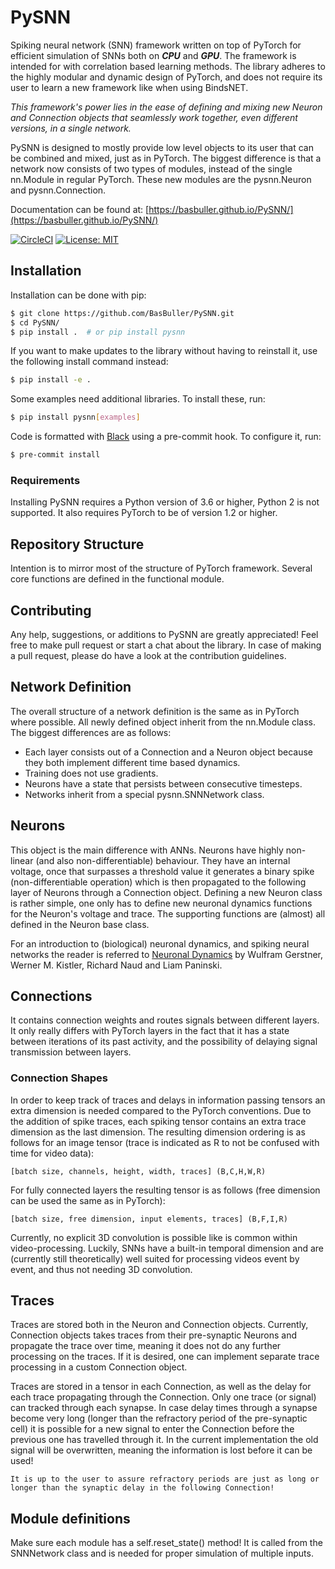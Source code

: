 # __PySNN__

Spiking neural network (SNN) framework written on top of PyTorch for efficient simulation of SNNs both on _**CPU**_ and _**GPU**_. The framework is intended for with correlation based learning methods. The library adheres to the highly modular and dynamic design of PyTorch, and does not require its user to learn a new framework like when using BindsNET. 

*This framework's power lies in the ease of defining and mixing new Neuron and Connection objects that seamlessly work together, even different versions, in a single network.*

PySNN is designed to mostly provide low level objects to its user that can be combined and mixed, just as in PyTorch. The biggest difference is that a network now consists of two types of modules, instead of the single nn.Module in regular PyTorch. These new modules are the pysnn.Neuron and pysnn.Connection.

Documentation can be found at: [https://basbuller.github.io/PySNN/](https://basbuller.github.io/PySNN/)

[![CircleCI](https://circleci.com/gh/BasBuller/PySNN/tree/master.svg?style=svg)](https://circleci.com/gh/BasBuller/PySNN/tree/master) [![License: MIT](https://img.shields.io/badge/License-MIT-yellow.svg)](https://opensource.org/licenses/MIT)
<!-- Inspiration taken from [cuSNN](https://github.com/tudelft/cuSNN) and [bindsnet](https://github.com/Hananel-Hazan/bindsnet). -->

## __Installation__

Installation can be done with pip:

```bash
$ git clone https://github.com/BasBuller/PySNN.git
$ cd PySNN/
$ pip install .  # or pip install pysnn
```

If you want to make updates to the library without having to reinstall it, use the following install command instead:
```bash
$ pip install -e .
```

Some examples need additional libraries. To install these, run:
```bash
$ pip install pysnn[examples]
```

Code is formatted with [Black](https://github.com/psf/black) using a pre-commit hook. To configure it, run:

```bash
$ pre-commit install
```

### Requirements
Installing PySNN requires a Python version of 3.6 or higher, Python 2 is not supported. It also requires PyTorch to be of version 1.2 or higher.

## __Repository Structure__

Intention is to mirror most of the structure of PyTorch framework. Several core functions are defined in the functional module. 

## Contributing

Any help, suggestions, or additions to PySNN are greatly appreciated! Feel free to make pull request or start a chat about the library. In case of making a pull request, please do have a look at the contribution guidelines.

## __Network Definition__

The overall structure of a network definition is the same as in PyTorch where possible. All newly defined object inherit from the nn.Module class. The biggest differences are as follows:

- Each layer consists out of a Connection and a Neuron object because they both implement different time based dynamics.
- Training does not use gradients.
- Neurons have a state that persists between consecutive timesteps.
- Networks inherit from a special pysnn.SNNNetwork class.

## __Neurons__

This object is the main difference with ANNs. Neurons have highly non-linear (and also non-differentiable) behaviour. They have an internal voltage, once that surpasses a threshold value it generates a binary spike (non-differentiable operation) which is then propagated to the following layer of Neurons through a Connection object. Defining a new Neuron class is rather simple, one only has to define new neuronal dynamics functions for the Neuron's voltage and trace. The supporting functions are (almost) all defined in the Neuron base class.

For an introduction to (biological) neuronal dynamics, and spiking neural networks the reader is referred to [Neuronal Dynamics](https://neuronaldynamics.epfl.ch/online/index.html) by Wulfram Gerstner, Werner M. Kistler, Richard Naud and Liam Paninski.

## __Connections__

It contains connection weights and routes signals between different layers. It only really differs with PyTorch layers in the fact that it has a state between iterations of its past activity, and the possibility of delaying signal transmission between layers.

### __Connection Shapes__

In order to keep track of traces and delays in information passing tensors an extra dimension is needed compared to the PyTorch conventions. 
Due to the addition of spike traces, each spiking tensor contains an extra trace dimension as the last dimension. The resulting dimension ordering is as follows for an image tensor (trace is indicated as R to not be confused with time for video data):

    [batch size, channels, height, width, traces] (B,C,H,W,R)

For fully connected layers the resulting tensor is as follows (free dimension can be used the same as in PyTorch):

    [batch size, free dimension, input elements, traces] (B,F,I,R)

Currently, no explicit 3D convolution is possible like is common within video-processing. Luckily, SNNs have a built-in temporal dimension and are (currently still theoretically) well suited for processing videos event by event, and thus not needing 3D convolution.

## __Traces__

Traces are stored both in the Neuron and Connection objects. Currently, Connection objects takes traces from their pre-synaptic Neurons and propagate the trace over time, meaning it does not do any further processing on the traces. If it is desired, one can implement separate trace processing in a custom Connection object.

Traces are stored in a tensor in each Connection, as well as the delay for each trace propagating through the Connection. Only one trace (or signal) can tracked through each synapse. In case delay times through a synapse become very long (longer than the refractory period of the pre-synaptic cell) it is possible for a new signal to enter the Connection before the previous one has travelled through it. In the current implementation the old signal will be overwritten, meaning the information is lost before it can be used!

    It is up to the user to assure refractory periods are just as long or longer than the synaptic delay in the following Connection!

## __Module definitions__

Make sure each module has a self.reset_state() method! It is called from the SNNNetwork class and is needed for proper simulation of multiple
inputs.

<!-- ## __To do__

- Determine performance of the functions in pysnn.functional, they return the difference and using inplace operations in the Module that is
  calling the functional might provide better performance.
- Allow for having a local copy of a cell's entire trace history. Possibly also extending this to Connection objects. This will result in a large increase in memory usage.
- Change from using .uint8 to .bool datatypes with the introduction of PyTorch 1.2.

### __Learning rules__

- Adjust learning rule such that it is able to select which weights are learnable and which are not. 
- Adjust layer class such that the parameter __training__ is also used within a learning rule. Just make sure gradients are always turned off since those are not needed...
- Add support for convolutional Connections.

### __Connection classes__

- For connection class, make sure it can handle the transmission of multiple spike within the same synapse? -->
